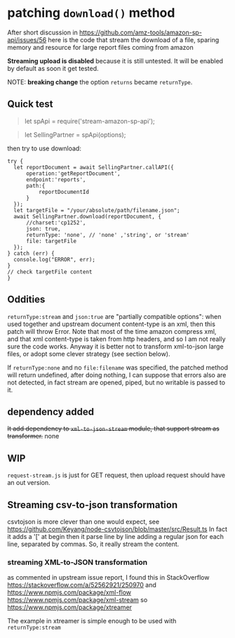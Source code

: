 # patching `download()` method

After short discussion in https://github.com/amz-tools/amazon-sp-api/issues/56
here is the code that stream the download of a file, sparing memory and resource for large report files coming from amazon

**Streaming upload is disabled** because it is still untested. It will be enabled by default as soon it get tested.

NOTE: **breaking change** the option `returns` became `returnType`.

## Quick test

> let spApi = require('stream-amazon-sp-api');

> let SellingPartner = spApi(options);

then try to use download:

```
try {
  let reportDocument = await SellingPartner.callAPI({
      operation:'getReportDocument',
      endpoint:'reports',
      path:{
          reportDocumentId
      }
  });
  let targetFile = "/your/absolute/path/filename.json";
  await SellingPartner.download(reportDocument, {
      //charset:'cp1252',
      json: true,
      returnType: 'none', // 'none' ,'string', or 'stream'
      file: targetFile
  });
} catch (err) {
  console.log("ERROR", err);
}
// check targetFile content
}
```

## Oddities

`returnType:stream` and `json:true` are "partially compatible options": when used together and upstream document content-type is an xml, then this patch will throw Error.
Note that most of the time amazon compress xml, and that xml content-type is taken from http headers, and so I am not really sure the code works.
Anyway it is better not to transform xml-to-json large files, or adopt some clever strategy (see section below).

If `returnType:none` and no `file:filename` was specified, the patched method will return undefined, after doing nothing, I can suppose that errors also are not detected, in fact stream are opened, piped, but no writable is passed to it.

## dependency added

~~It add dependency to `xml-to-json-stream` module, that support stream as transformer.~~
none

## WIP

`request-stream.js` is just for GET request, then upload request should have an out version.


## Streaming csv-to-json transformation

csvtojson is more clever than one would expect, see https://github.com/Keyang/node-csvtojson/blob/master/src/Result.ts
In fact it adds a '[' at begin then it parse line by line adding a regular json for each line, separated by commas.
So, it really stream the content.

### streaming XML-to-JSON transformation

as commented in upstream issue report, I found this in StackOverflow
https://stackoverflow.com/a/52562921/250970
and https://www.npmjs.com/package/xml-flow https://www.npmjs.com/package/xml-stream so
https://www.npmjs.com/package/xtreamer

The example in xtreamer is simple enough to be used with `returnType:stream`